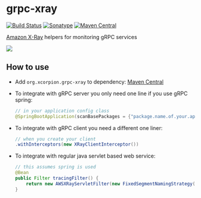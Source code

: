 # grpc-xray
[![Build Status](https://travis-ci.org/xunnanxu/grpc-xray.svg?branch=master)](https://travis-ci.org/xunnanxu/grpc-xray)
[![Sonatype](https://img.shields.io/nexus/r/https/oss.sonatype.org/org.xcorpion/grpc-xray.svg)](https://oss.sonatype.org/content/repositories/releases/org/xcorpion/grpc-xray/)
[![Maven Central](https://img.shields.io/maven-central/v/org.xcorpion/grpc-xray.svg)](https://search.maven.org/artifact/org.xcorpion/grpc-xray)

[Amazon X-Ray](https://aws.amazon.com/xray/) helpers for monitoring gRPC services

![](https://xunnanxu.github.io/2018/11/25/Monitor-gRPC-Microservices-in-Kubernetes-with-Amazon-X-Ray/xray.png)

## How to use

 - Add `org.xcorpion.grpc-xray` to dependency: [Maven Central](https://search.maven.org/artifact/org.xcorpion/grpc-xray)
 
 - To integrate with gRPC server you only need one line if you use gRPC spring:
 
    ```java
    // in your application config class
    @SpringBootApplication(scanBasePackages = {"package.name.of.your.app", "org.xcorpion"})
    ```


 - To integrate with gRPC client you need a different one liner:
 
    ```java
    // when you create your client
    .withInterceptors(new XRayClientInterceptor())
    ```

 - To integrate with regular java servlet based web service:
 
    ```java
    // this assumes spring is used
    @Bean
    public Filter tracingFilter() {
        return new AWSXRayServletFilter(new FixedSegmentNamingStrategy("Your Service"));
    }
    ```
